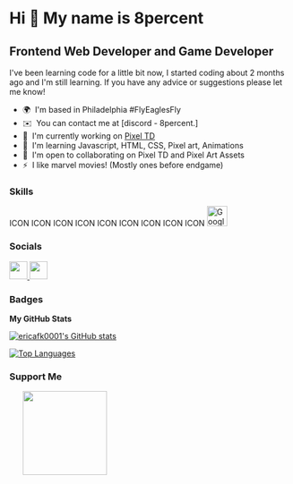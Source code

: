 Hi 👋 My name is 8percent
=========================

Frontend Web Developer and Game Developer
-----------------------------------------

I've been learning code for a little bit now, I started coding about 2 months ago and I'm still learning. If you have any advice or suggestions please let me know!

* 🌍  I'm based in Philadelphia #FlyEaglesFly
* ✉️  You can contact me at [discord - 8percent.]
* 🚀  I'm currently working on [Pixel TD](http://github.com/ericafk0001/pixel-td)
* 🧠  I'm learning Javascript, HTML, CSS, Pixel art, Animations
* 🤝  I'm open to collaborating on Pixel TD and Pixel Art Assets
* ⚡  I like marvel movies! (Mostly ones before endgame)

### Skills


<p align="left">
ICON ICON ICON ICON ICON ICON ICON ICON ICON
<a href="https://cloud.google.com/" target="_blank" rel="noreferrer"><img src="https://raw.githubusercontent.com/danielcranney/readme-generator/main/public/icons/skills/googlecloud-colored.svg" width="36" height="36" alt="Google Cloud" /></a>
</p>


### Socials

<p align="left"> <a href="https://discord.com/users/8percent." target="_blank" rel="noreferrer"> <picture> <source media="(prefers-color-scheme: dark)" srcset="undefined" /> <source media="(prefers-color-scheme: light)" srcset="https://raw.githubusercontent.com/danielcranney/readme-generator/main/public/icons/socials/discord.svg" /> <img src="https://raw.githubusercontent.com/danielcranney/readme-generator/main/public/icons/socials/discord.svg" width="32" height="32" /> </picture> </a> <a href="https://www.github.com/ericafk0001" target="_blank" rel="noreferrer"> <picture> <source media="(prefers-color-scheme: dark)" srcset="https://raw.githubusercontent.com/danielcranney/readme-generator/main/public/icons/socials/github-dark.svg" /> <source media="(prefers-color-scheme: light)" srcset="https://raw.githubusercontent.com/danielcranney/readme-generator/main/public/icons/socials/github.svg" /> <img src="https://raw.githubusercontent.com/danielcranney/readme-generator/main/public/icons/socials/github.svg" width="32" height="32" /> </picture> </a></p>

### Badges

<b>My GitHub Stats</b>

<a href="http://www.github.com/ericafk0001"><img src="https://github-readme-stats.vercel.app/api?username=ericafk0001&show_icons=true&hide=&count_private=true&title_color=64748b&text_color=ffffff&icon_color=ef4444&bg_color=000000&hide_border=true&show_icons=true" alt="ericafk0001's GitHub stats" /></a>

<a href="https://github.com/ericafk0001" align="left"><img src="https://github-readme-stats.vercel.app/api/top-langs/?username=ericafk0001&langs_count=10&title_color=64748b&text_color=ffffff&icon_color=ef4444&bg_color=000000&hide_border=true&locale=en&custom_title=Top%20%Languages" alt="Top Languages" /></a>

### Support Me

<ul style="list-style-type: none; margin: 0;">

<li style="display: inline-block; margin-right: 0.25rem;"><a href="https://www.buymeacoffee.com/8percent"><img src="https://cdn.buymeacoffee.com/buttons/v2/default-yellow.png" width="150"/></a></li>

</ul>
